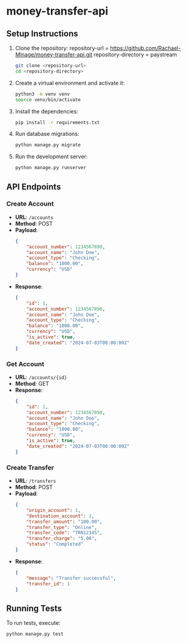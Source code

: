 # money-transfer-api

## Setup Instructions

1. Clone the repository:
    repository-url = https://github.com/Rachael-Minage/money-transfer-api.git
    repository-directory = paystream
    
    ```bash
    git clone <repository-url>
    cd <repository-directory>
    ```
    
2. Create a virtual environment and activate it:
    ```bash
    python3 -m venv venv
    source venv/bin/activate
    ```

3. Install the dependencies:
    ```bash
    pip install -r requirements.txt
    ```

4. Run database migrations:
    ```bash
    python manage.py migrate
    ```

5. Run the development server:
    ```bash
    python manage.py runserver
    ```

## API Endpoints

### Create Account
- **URL**: `/accounts`
- **Method**: POST
- **Payload**:
    ```json
    {
        "account_number": 1234567890,
        "account_name": "John Doe",
        "account_type": "Checking",
        "balance": "1000.00",
        "currency": "USD"
    }
    ```
- **Response**:
    ```json
    {
        "id": 1,
        "account_number": 1234567890,
        "account_name": "John Doe",
        "account_type": "Checking",
        "balance": "1000.00",
        "currency": "USD",
        "is_active": true,
        "date_created": "2024-07-03T00:00:00Z"
    }
    ```

### Get Account
- **URL**: `/accounts/{id}`
- **Method**: GET
- **Response**:
    ```json
    {
        "id": 1,
        "account_number": 1234567890,
        "account_name": "John Doe",
        "account_type": "Checking",
        "balance": "1000.00",
        "currency": "USD",
        "is_active": true,
        "date_created": "2024-07-03T00:00:00Z"
    }
    ```

### Create Transfer
- **URL**: `/transfers`
- **Method**: POST
- **Payload**:
    ```json
    {
        "origin_account": 1,
        "destination_account": 2,
        "transfer_amount": "100.00",
        "transfer_type": "Online",
        "transfer_code": "TRN12345",
        "transfer_charge": "5.00",
        "status": "Completed"
    }
    ```
- **Response**:
    ```json
    {
        "message": "Transfer successful",
        "transfer_id": 1
    }
    ```

## Running Tests
To run tests, execute:
```bash
python manage.py test
